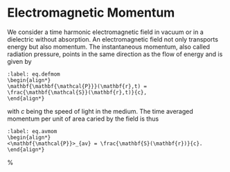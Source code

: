 # Electromagnetic Momentum
We consider a time harmonic electromagnetic field in vacuum or in a dielectric without absorption.
An electromagnetic field not only transports energy but also momentum. The instantaneous momentum, also called radiation pressure, points in the same direction as the flow of energy and is given by

```{math}
:label: eq.defmom
\begin{align*}
\mathbf{\mathbf{\mathcal{P}}}(\mathbf{r},t) = \frac{\mathbf{\mathcal{S}}(\mathbf{r},t)}{c},
\end{align*}
```
with $c$ being the speed of light in the medium. The time averaged momentum per unit of area caried by the field is thus

```{math}
:label: eq.avmom
\begin{align*}
<\mathbf{\mathcal{P}}>_{av} = \frac{\mathbf{S}(\mathbf{r})}{c}.
\end{align*}
```

%
